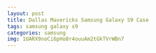 ```yaml
---
layout: post
title: Dallas Mavericks Samsung Galaxy S9 Case
tags: samsung galaxy s9
categories: samsung
img: 1UARX9noCi6pHo8r4ouuAm2tGkTVrWBn7
---
```

